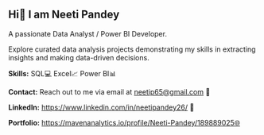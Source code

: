 ## Hi👋 I am Neeti Pandey

A passionate Data Analyst / Power BI Developer.

Explore curated data analysis projects demonstrating my skills in extracting insights and making data-driven decisions.

**Skills:**  SQL💻 Excel📈 Power BI📊

**Contact:** Reach out to me via email at neetip65@gmail.com 📧

**LinkedIn:** https://www.linkedin.com/in/neetipandey26/ 🔗

**Portfolio:** https://mavenanalytics.io/profile/Neeti-Pandey/189889025🌐
